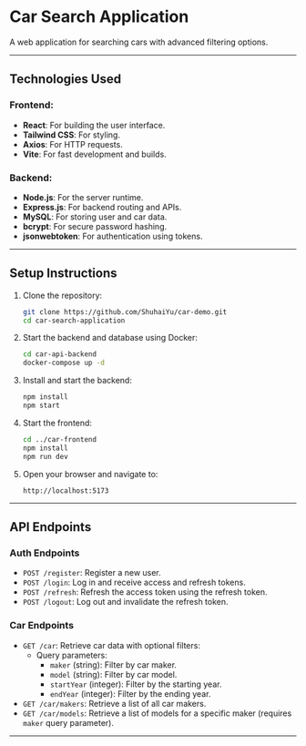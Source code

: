 # Car Search Application

A web application for searching cars with advanced filtering options.

---

## Technologies Used

### Frontend:
- **React**: For building the user interface.
- **Tailwind CSS**: For styling.
- **Axios**: For HTTP requests.
- **Vite**: For fast development and builds.

### Backend:
- **Node.js**: For the server runtime.
- **Express.js**: For backend routing and APIs.
- **MySQL**: For storing user and car data.
- **bcrypt**: For secure password hashing.
- **jsonwebtoken**: For authentication using tokens.

---

## Setup Instructions

1. Clone the repository:

    ```bash
    git clone https://github.com/ShuhaiYu/car-demo.git
    cd car-search-application
    ```

2. Start the backend and database using Docker:

    ```bash
    cd car-api-backend
    docker-compose up -d
    ```

3. Install and start the backend:

    ```bash
    npm install
    npm start
    ```

4. Start the frontend:

    ```bash
    cd ../car-frontend
    npm install
    npm run dev
    ```

5. Open your browser and navigate to:

    ```
    http://localhost:5173
    ```

---

## API Endpoints

### Auth Endpoints
- `POST /register`: Register a new user.
- `POST /login`: Log in and receive access and refresh tokens.
- `POST /refresh`: Refresh the access token using the refresh token.
- `POST /logout`: Log out and invalidate the refresh token.

### Car Endpoints
- `GET /car`: Retrieve car data with optional filters:
  - Query parameters:
    - `maker` (string): Filter by car maker.
    - `model` (string): Filter by car model.
    - `startYear` (integer): Filter by the starting year.
    - `endYear` (integer): Filter by the ending year.
- `GET /car/makers`: Retrieve a list of all car makers.
- `GET /car/models`: Retrieve a list of models for a specific maker (requires `maker` query parameter).

---

